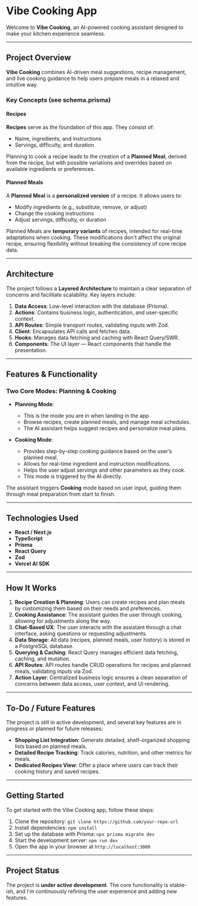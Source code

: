 # Vibe Cooking App

Welcome to **Vibe Cooking**, an AI-powered cooking assistant designed to make your kitchen experience seamless.

---

## Project Overview

**Vibe Cooking** combines AI-driven meal suggestions, recipe management, and live cooking guidance to help users prepare meals in a relaxed and intuitive way.

### Key Concepts (see schema.prisma)

#### Recipes

**Recipes** serve as the foundation of this app. They consist of:
- Name, ingredients, and instructions
- Servings, difficulty, and duration

Planning to cook a recipe leads to the creation of a **Planned Meal**, derived from the recipe, but with possible variations and overrides based on available ingredients or preferences.

#### Planned Meals

A **Planned Meal** is a **personalized version** of a recipe. It allows users to:
- Modify ingredients (e.g., substitute, remove, or adjust)
- Change the cooking instructions
- Adjust servings, difficulty, or duration

Planned Meals are **temporary variants** of recipes, intended for real-time adaptations when cooking. These modifications don't affect the original recipe, ensuring flexibility without breaking the consistency of core recipe data.

---

## Architecture

The project follows a **Layered Architecture** to maintain a clear separation of concerns and facilitate scalability. Key layers include:

1. **Data Access**: Low-level interaction with the database (Prisma).
2. **Actions**: Contains business logic, authentication, and user-specific context.
3. **API Routes**: Simple transport routes, validating inputs with Zod.
4. **Client**: Encapsulates API calls and fetches data.
5. **Hooks**: Manages data fetching and caching with React Query/SWR.
6. **Components**: The UI layer — React components that handle the presentation.

---

## Features & Functionality

### Two Core Modes: **Planning** & **Cooking**

- **Planning Mode**:
  - This is the mode you are in when landing in the app
  - Browse recipes, create planned meals, and manage meal schedules.
  - The AI assistant helps suggest recipes and personalize meal plans.

- **Cooking Mode**:
  - Provides step-by-step cooking guidance based on the user’s planned meal.
  - Allows for real-time ingredient and instruction modifications.
  - Helps the user adjust servings and other parameters as they cook.
  - This mode is triggered by the AI directly.

The assistant triggers **Cooking** mode based on user input, guiding them through meal preparation from start to finish.

---

## Technologies Used

- **React / Next.js**
- **TypeScript**
- **Prisma**
- **React Query**
- **Zod**
- **Vercel AI SDK**

---

## How It Works

1. **Recipe Creation & Planning**: Users can create recipes and plan meals by customizing them based on their needs and preferences.
2. **Cooking Assistance**: The assistant guides the user through cooking, allowing for adjustments along the way.
3. **Chat-Based UX**: The user interacts with the assistant through a chat interface, asking questions or requesting adjustments.
4. **Data Storage**: All data (recipes, planned meals, user history) is stored in a PostgreSQL database.
5. **Querying & Caching**: React Query manages efficient data fetching, caching, and mutation.
6. **API Routes**: API routes handle CRUD operations for recipes and planned meals, validating inputs via Zod.
7. **Action Layer**: Centralized business logic ensures a clean separation of concerns between data access, user context, and UI rendering.

---

## To-Do / Future Features

The project is still in active development, and several key features are in progress or planned for future releases:

- **Shopping List Integration**: Generate detailed, shelf-organized shopping lists based on planned meals.
- **Detailed Recipe Tracking**: Track calories, nutrition, and other metrics for meals.
- **Dedicated Recipes View**: Offer a place where users can track their cooking history and saved recipes.

---

## Getting Started

To get started with the Vibe Cooking app, follow these steps:

1. Clone the repository: `git clone https://github.com/your-repo-url`
2. Install dependencies: `npm install`
3. Set up the database with Prisma: `npx prisma migrate dev`
4. Start the development server: `npm run dev`
5. Open the app in your browser at `http://localhost:3000`

---

## Project Status

The project is **under active development**. The core functionality is stable-ish, and I'm continuously refining the user experience and adding new features.
